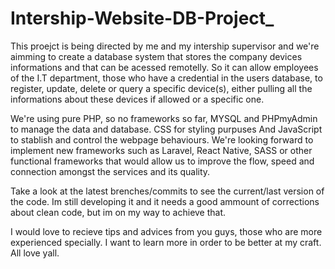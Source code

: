 # Intership-Website-DB-Project_


This proejct is being directed by me and my intership supervisor and we're aimming to create a database system that stores the company devices informations and that can be acessed remotelly. So it can allow 
employees of the I.T department, those who have a credential in the users database, to register, update, delete or query a specific device(s), either pulling all the informations about these devices if allowed or a specific one.

We're using pure PHP, so no frameworks so far, MYSQL and PHPmyAdmin to manage the data and database. CSS for styling purpuses And JavaScript to stablish and control the webpage behaviours. 
We're looking forward to implement new frameworks such as Laravel, React Native, SASS or other functional frameworks that would allow us to improve the flow, speed 
and connection amongst the services and its quality.

Take a look at the latest brenches/commits to see the current/last version of the code. Im still developing it and it needs a good ammount of corrections about clean code, but im on my way to achieve that.

I would love to recieve tips and advices from you guys, those who are more experienced specially. I want to learn more in order to be better at my craft.
All love yall.
